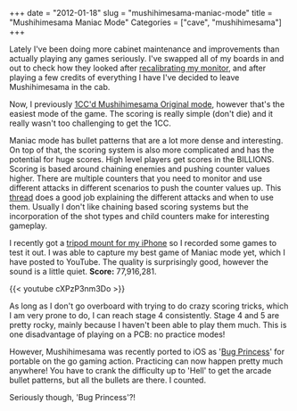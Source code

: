 +++
date = "2012-01-18"
slug = "mushihimesama-maniac-mode"
title = "Mushihimesama Maniac Mode"
Categories = ["cave", "mushihimesama"]
+++

Lately I've been doing more cabinet maintenance and improvements than actually playing any games seriously. I've swapped all of my boards in and out to check how they looked after [recalibrating my monitor](/posts/astro-city-monitor-calibration/), and after playing a few credits of everything I have I've decided to leave Mushihimesama in the cab.

Now, I previously [1CC'd Mushihimesama Original mode](/posts/mushihimesama-1cc/), however that's the easiest mode of the game. The scoring is really simple (don't die) and it really wasn't too challenging to get the 1CC. 

Maniac mode has bullet patterns that are a lot more dense and interesting. On top of that, the scoring system is also more complicated and has the potential for huge scores. High level players get scores in the BILLIONS. Scoring is based around chaining enemies and pushing counter values higher. There are multiple counters that you need to monitor and use different attacks in different scenarios to push the counter values up. This [thread](http://www.cave-stg.com/forum/index.php?topic=4.msg4#msg4) does a good job explaining the different attacks and when to use them. Usually I don't like chaining based scoring systems but the incorporation of the shot types and child counters make for interesting gameplay.

I recently got a [tripod mount for my iPhone](http://www.amazon.com/Studio-Neat-Tripod-Mount-iPhone/dp/B0052G679K/ref=sr_1_1?ie=UTF8&qid=1326918775&sr=8-1) so I recorded some games to test it out. I was able to capture my best game of Maniac mode yet, which I have posted to YouTube. The quality is surprisingly good, however the sound is a little quiet. **Score:** 77,916,281.

{{< youtube cXPzP3nm3Do  >}}

As long as I don't go overboard with trying to do crazy scoring tricks, which I am very prone to do, I can reach stage 4 consistently. Stage 4 and 5 are pretty rocky, mainly because I haven't been able to play them much. This is one disadvantage of playing on a PCB: no practice modes!

However, Mushihimesama was recently ported to iOS as '[Bug Princess](http://itunes.apple.com/us/app/bug-princess/id455202208?mt=8)' for portable on the go gaming action. Practicing can now happen pretty much anywhere! You have to crank the difficulty up to 'Hell' to get the arcade bullet patterns, but all the bullets are there. I counted.

Seriously though, 'Bug Princess'?!
